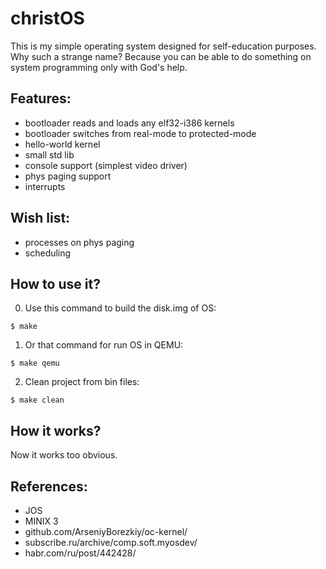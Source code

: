 # christOS
This is my simple operating system designed for self-education purposes.
Why such a strange name? Because you can be able to do something on system programming only with God's help.

## Features:
* bootloader reads and loads any elf32-i386 kernels
* bootloader switches from real-mode to protected-mode
* hello-world kernel
* small std lib
* console support (simplest video driver)
* phys paging support
* interrupts

## Wish list:
* processes on phys paging
* scheduling

## How to use it?
0. Use this command to build the disk.img of OS:
```
$ make
```

1. Or that command for run OS in QEMU:
```
$ make qemu
```

2. Clean project from bin files:
```
$ make clean
```

## How it works?
Now it works too obvious.

## References:
* JOS
* MINIX 3
* github.com/ArseniyBorezkiy/oc-kernel/
* subscribe.ru/archive/comp.soft.myosdev/
* habr.com/ru/post/442428/
